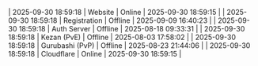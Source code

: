 | 2025-09-30 18:59:18 | Website | Online | 2025-09-30 18:59:15 |
| 2025-09-30 18:59:18 | Registration | Offline | 2025-09-09 16:40:23 |
| 2025-09-30 18:59:18 | Auth Server | Offline | 2025-08-18 09:33:31 |
| 2025-09-30 18:59:18 | Kezan (PvE) | Offline | 2025-08-03 17:58:02 |
| 2025-09-30 18:59:18 | Gurubashi (PvP) | Offline | 2025-08-23 21:44:06 |
| 2025-09-30 18:59:18 | Cloudflare | Online | 2025-09-30 18:59:15 |
